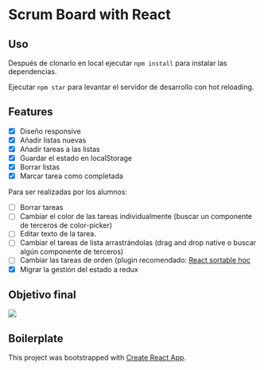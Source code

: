 #  Scrum Board with React

## Uso

Después de clonarlo en local ejecutar `npm install` para instalar las dependencias.

Ejecutar `npm star` para levantar el servidor de desarrollo con hot reloading.


## Features

- [x] Diseño responsive
- [x] Añadir listas nuevas
- [x] Añadir tareas a las listas
- [x] Guardar el estado en localStorage
- [x] Borrar listas
- [x] Marcar tarea como completada

Para ser realizadas por los alumnos:

- [ ] Borrar tareas 
- [ ] Cambiar el color de las tareas individualmente (buscar un componente de terceros de color-picker)
- [ ] Editar texto de la tarea.
- [ ] Cambiar el tareas de lista arrastrándolas (drag and drop native o buscar algún componente de terceros)
- [ ] Cambiar las tareas de orden (plugin recomendado: [React sortable hoc](https://github.com/clauderic/react-sortable-hoc)
- [x] Migrar la gestión del estado a redux

## Objetivo final

![](./frontPreview.png)


## Boilerplate

This project was bootstrapped with [Create React App](https://github.com/facebookincubator/create-react-app).
